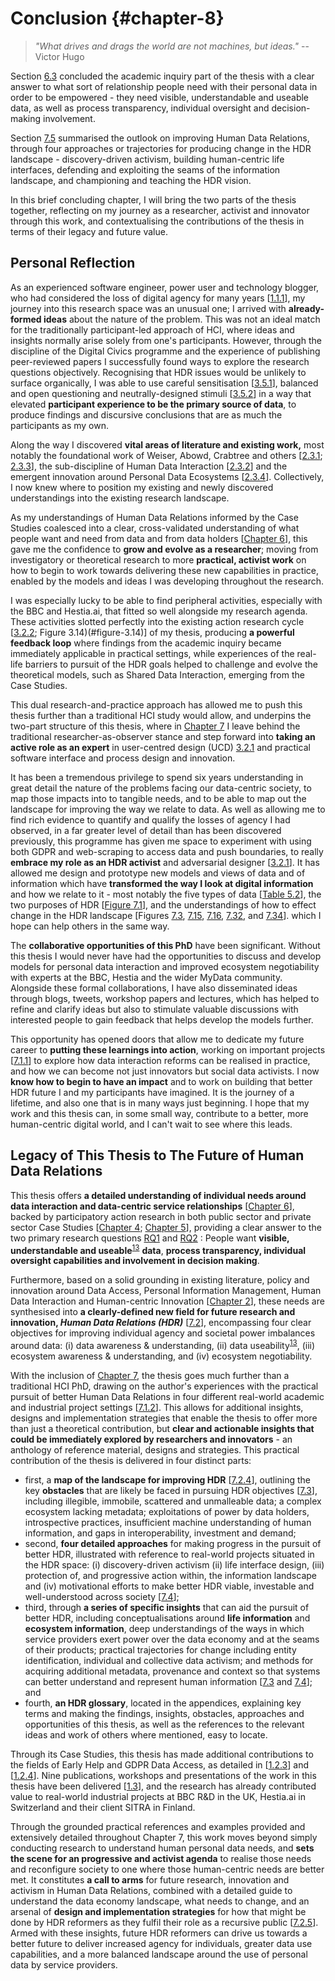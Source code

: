 Conclusion {#chapter-8}
===========

> _"What drives and drags the world are not machines, but ideas."_ -- Victor Hugo

Section [6.3](#6.3) concluded the academic inquiry part of the thesis with a clear answer to what sort of relationship people need with their personal data in order to be empowered - they need visible, understandable and useable data, as well as process transparency, individual oversight and decision-making involvement.

Section [7.5](#7.5) summarised the outlook on improving Human Data Relations, through four approaches or trajectories for producing change in the HDR landscape - discovery-driven activism, building human-centric life interfaces, defending and exploiting the seams of the information landscape, and championing and teaching the HDR vision.

In this brief concluding chapter, I will bring the two parts of the thesis together, reflecting on my journey as a researcher, activist and innovator through this work, and contextualising the contributions of the thesis in terms of their legacy and future value.

Personal Reflection
-------------------

As an experienced software engineer, power user and technology blogger, who had considered the loss of digital agency for many years [[1.1.1](#1.1.1)], my journey into this research space was an unusual one; I arrived with **already-formed ideas** about the nature of the problem. This was not an ideal match for the traditionally participant-led approach of HCI, where ideas and insights normally arise solely from one's participants. However, through the discipline of the Digital Civics programme and the experience of publishing peer-reviewed papers I successfully found ways to explore the research questions objectively. Recognising that HDR issues would be unlikely to surface organically, I was able to use careful sensitisation [[3.5.1](#3.5.1)], balanced and open questioning and neutrally-designed stimuli [[3.5.2](#3.5.2)] in a way that elevated **participant experience to be the primary source of data**, to produce findings and discursive conclusions that are as much the participants as my own.

Along the way I discovered **vital areas of literature and existing work,** most notably the foundational work of Weiser, Abowd, Crabtree and others [[2.3.1](#2.3.1); [2.3.3](#2.3.3)], the sub-discipline of Human Data Interaction [[2.3.2](#2.3.2)] and the emergent innovation around Personal Data Ecosystems [[2.3.4](#2.3.4)]. Collectively, I now knew where to position my existing and newly discovered understandings into the existing research landscape.

As my understandings of Human Data Relations informed by the Case Studies coalesced into a clear, cross-validated understanding of what people want and need from data and from data holders [[Chapter 6](#chapter-6)], this gave me the confidence to **grow and evolve as a researcher**; moving from investigatory or theoretical research to more **practical, activist work** on how to begin to work towards delivering these new capabilities in practice, enabled by the models and ideas I was developing throughout the research.

I was especially lucky to be able to find peripheral activities, especially with the BBC and Hestia.ai, that fitted so well alongside my research agenda. These activities slotted perfectly into the existing action research cycle [[3.2.2](#3.2.2); Figure 3.14)(#figure-3.14)] of my thesis, producing **a powerful feedback loop** where findings from the academic inquiry became immediately applicable in practical settings, while experiences of the real-life barriers to pursuit of the HDR goals helped to challenge and evolve the theoretical models, such as Shared Data Interaction, emerging from the Case Studies.

This dual research-and-practice approach has allowed me to push this thesis further than a traditional HCI study would allow, and underpins the two-part structure of this thesis, where in [Chapter 7](#chapter-7) I leave behind the traditional researcher-as-observer stance and step forward into **taking an active role as an expert** in user-centred design (UCD) [3.2.1](#3.2.1) and practical software interface and process design and innovation.

It has been a tremendous privilege to spend six years understanding in great detail the nature of the problems facing our data-centric society, to map those impacts into to tangible needs, and to be able to map out the landscape for improving the way we relate to data. As well as allowing me to find rich evidence to quantify and qualify the losses of agency I had observed, in a far greater level of detail than has been discovered previously, this programme has given me space to experiment with using both GDPR and web-scraping to access data and push boundaries, to really **embrace my role as an HDR activist** and adversarial designer [[3.2.1](#3.2.1)]. It has allowed me design and prototype new models and views of data and of information which have **transformed the way I look at digital information** and how we relate to it - most notably the five types of data [[Table 5.2](#table-5.2)], the two purposes of HDR [[Figure 7.1](#figure-7.1)], and the understandings of how to effect change in the HDR landscape [Figures [7.3](#7.3), [7.15](#figure-7.15), [7.16](#figure-7.16), [7.32](#figure-7.32), and [7.34](#figure-7.34)]. which I hope can help others in the same way.

The **collaborative opportunities of this PhD** have been significant. Without this thesis I would never have had the opportunities to discuss and develop models for personal data interaction and improved ecosystem negotiability with experts at the BBC, Hestia and the wider MyData community. Alongside these formal collaborations, I have also disseminated ideas through blogs, tweets, workshop papers and lectures, which has helped to refine and clarify ideas but also to stimulate valuable discussions with interested people to gain feedback that helps develop the models further.

This opportunity has opened doors that allow me to dedicate my future career to **putting these learnings into action**, working on important projects [[7.1.1](7.1.1)] to explore how data interaction reforms can be realised in practice, and how we can become not just innovators but social data activists. I now **know how to begin to have an impact** and to work on building that better HDR future I and my participants have imagined. It is the journey of a lifetime, and also one that is in many ways just beginning. I hope that my work and this thesis can, in some small way, contribute to a better, more human-centric digital world, and I can't wait to see where this leads.

Legacy of This Thesis to The Future of Human Data Relations
-----------------------------------------------------------

This thesis offers **a detailed understanding of individual needs around data interaction and data-centric service relationships** [[Chapter 6](#chapter-6)], backed by participatory action research in both public sector and private sector Case Studies [[Chapter 4](#chapter-4); [Chapter 5](#chapter-5)], providing a clear answer to the two primary research questions [RQ1](#RQ1) and [RQ2](#RQ2) : People want **visible, understandable and useable**<sup>[13](#fn13)</sup> **data**, **process transparency, individual oversight capabilities and involvement in decision making**.

Furthermore, based on a solid grounding in existing literature, policy and innovation around Data Access, Personal Information Management, Human Data Interaction and Human-centric Innovation [[Chapter 2](#chapter-2)], these needs are synthesised into **a clearly-defined new field for future research and innovation, _Human Data Relations (HDR)_** [[7.2](#7.2)], encompassing four clear objectives for improving individual agency and societal power imbalances around data: (i) data awareness & understanding, (ii) data useability<sup>[13](#fn13)</sup>, (iii) ecosystem awareness & understanding, and (iv) ecosystem negotiability.

With the inclusion of [Chapter 7](#chapter-7), the thesis goes much further than a traditional HCI PhD, drawing on the author's experiences with the practical pursuit of better Human Data Relations in four different real-world academic and industrial project settings [[7.1.2](#7.1.2)]. This allows for additional insights, designs and implementation strategies that enable the thesis to offer more than just a theoretical contribution, but **clear and actionable insights that could be immediately explored by researchers and innovators** - an anthology of reference material, designs and strategies. This practical contribution of the thesis is delivered in four distinct parts:

- first, a **map of the landscape for improving HDR** [[7.2.4](#7.2.4)], outlining the key **obstacles** that are likely be faced in pursuing HDR objectives [[7.3](#7.3)], including illegible, immobile, scattered and unmalleable data; a complex ecosystem lacking metadata; exploitations of power by data holders, introspective practices, insufficient machine understanding of human information, and gaps in interoperability, investment and demand;
- second, **four detailed approaches** for making progress in the pursuit of better HDR, illustrated with reference to real-world projects situated in the HDR space: (i) discovery-driven activism (ii) life interface design, (iii) protection of, and progressive action within, the information landscape and (iv) motivational efforts to make better HDR viable, investable and well-understood across society [[7.4](#7.4)];
- third, through **a series of specific insights** that can aid the pursuit of better HDR, including conceptualisations around **life information** and **ecosystem information**, deep understandings of the ways in which service providers exert power over the data economy and at the seams of their products; practical trajectories for change including entity identification, individual and collective data activism; and methods for acquiring additional metadata, provenance and context so that systems can better understand and represent human information [[7.3](#7.3) and [7.4](#7.4)]; and
- fourth, **an HDR glossary**, located in the appendices, explaining key terms and making the findings, insights, obstacles, approaches and opportunities of this thesis, as well as the references to the relevant ideas and work of others where mentioned, easy to locate.

Through its Case Studies, this thesis has made additional contributions to the fields of Early Help and GDPR Data Access, as detailed in [[1.2.3](#1.2.3)] and [[1.2.4](#1.2.4)]. Nine publications, workshops and presentations of the work in this thesis have been delivered [[1.3](#1.3)], and the research has already contributed value to real-world industrial projects at BBC R&D in the UK, Hestia.ai in Switzerland and their client SITRA in Finland.

Through the grounded practical references and examples provided and extensively detailed throughout Chapter 7, this work moves beyond simply conducting research to understand human personal data needs, and **sets the scene for an progressive and activist agenda** to realise those needs and reconfigure society to one where those human-centric needs are better met. It constitutes **a call to arms** for future research, innovation and activism in Human Data Relations, combined with a detailed guide to understand the data economy landscape, what needs to change, and an arsenal of **design and implementation strategies** for how that might be done by HDR reformers as they fulfil their role as a recursive public [[7.2.5](#7.2.5)]. Armed with these insights, future HDR reformers can drive us towards a better future to deliver increased agency for individuals, greater data use capabilities, and a more balanced landscape around the use of personal data by service providers.
